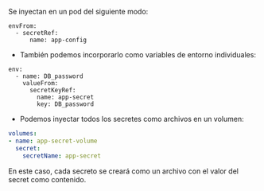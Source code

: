 Se inyectan en un pod del siguiente modo:
```
envFrom:
  - secretRef: 
      name: app-config
```

* También podemos incorporarlo como variables de entorno individuales:
```
env:
  - name: DB_password
    valueFrom:
      secretKeyRef:
        name: app-secret
        key: DB_password
```

* Podemos inyectar todos los secretes como archivos en un volumen:
```yaml
volumes:
- name: app-secret-volume
  secret:
    secretName: app-secret
```

En este caso, cada secreto se creará como un archivo con el valor del secret como contenido. 
